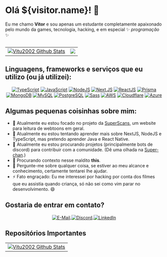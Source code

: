 # Olá ${visitor.name}! 👋

Eu me chamo **Vitor** e sou apenas um estudante completamente apaixonado pelo mundo da games, tecnologia, hacking, e em especial ✨ _programação_ ✨

##

<table width="100%" border="0">
  <tr>
    <td>
     <a href="https://github.com/Vitu2002">
        <img align="center" src="https://github-readme-stats.vercel.app/api?username=Vitu2002&include_all_commits=true&count_private=true&show_icons=true&line_height=20&title_color=27DD00&icon_color=27DD00&text_color=D3D3D3&bg_color=0d1117&hide_border=true&custom_title=Estatísticas%20do%20Github&locale=pt-br" alt="Vitu2002 Github Stats" />
     </a>
    </td>
    <td>
     <a href="https://github.com/Vitu2002">
        <img align="center" src="https://github-readme-stats.vercel.app/api/top-langs/?username=Vitu2002&title_color=27DD00&icon_color=27DD00&text_color=D3D3D3&bg_color=0d1117&hide_border=true&layout=compact&locale=pt-br" />
     </a>
    </td>
  </tr>
</table>

## Linguagens, frameworks e serviços que eu utilizo (ou já utilizei):

<div align="center">
      <a href="https://www.typescriptlang.org/docs/"><span><img align="center" src="https://img.shields.io/badge/TypeScript-007ACC?style=for-the-badge&logo=typescript&logoColor=white" alt="TypeScript" /></span></a>
      <a href="https://developer.mozilla.org/pt-BR/docs/Web/JavaScript"><span><img align="center" src="https://img.shields.io/badge/JavaScript-323330?style=for-the-badge&logo=javascript&logoColor=F7DF1E" alt="JavaScript" /></span></a>
      <a href="https://nodejs.org"><span><img align="center" src="https://img.shields.io/badge/Node.js-339933?style=for-the-badge&logo=nodedotjs&logoColor=white" alt="NodeJS" /></span></a>
      <a href="https://nextjs.org"><span><img align="center" src="https://img.shields.io/badge/next.js-000000?style=for-the-badge&logo=nextdotjs&logoColor=white" alt="Next.JS" /></span></a>
      <a href="https://pt-br.reactjs.org"><span><img align="center" src="https://img.shields.io/badge/React-20232A?style=for-the-badge&logo=react&logoColor=61DAFB" alt="ReactJS" /></span></a>
      <a href="https://www.prisma.io"><span><img align="center" src="https://img.shields.io/badge/Prisma-3982CE?style=for-the-badge&logo=Prisma&logoColor=white" alt="Prisma" /></span></a>
      <a href="https://www.mongodb.com/"><span><img align="center" src="https://img.shields.io/badge/MongoDB-4EA94B?style=for-the-badge&logo=mongodb&logoColor=white" alt="MongoDB" /></span></a>
      <a href="https://www.mysql.com"><span><img align="center" src="https://img.shields.io/badge/MySQL-005C84?style=for-the-badge&logo=mysql&logoColor=white" alt="MySQL" /></span></a>
      <a href="https://www.postgresql.org"><span><img align="center" src="https://img.shields.io/badge/PostgreSQL-316192?style=for-the-badge&logo=postgresql&logoColor=white" alt="PostgreSQL" /></span></a>
      <a href="https://sass-lang.com"><span><img align="center" src="https://img.shields.io/badge/Sass-CC6699?style=for-the-badge&logo=sass&logoColor=white" alt="Sass" /></span></a>
      <a href="https://aws.amazon.com/pt/"><span><img align="center" src="https://img.shields.io/badge/Amazon_AWS-FF9900?style=for-the-badge&logo=amazonaws&logoColor=white"alt="AWS" /></span></a>
      <a href="https://cloudflare.com"><span><img align="center" src="https://img.shields.io/badge/Cloudflare-F38020?style=for-the-badge&logo=NodeJS&logoColor=white" alt="Cloudflare" /></span></a>
      <a href="https://azure.microsoft.com/pt-br/"><span><img align="center" src="https://img.shields.io/badge/microsoft%20azure-0089D6?style=for-the-badge&logo=microsoft-azure&logoColor=white" alt="Azure" /></span></a>
</div>

## Algumas pequenas coisinhas sobre mim:

- 🔭 Atualmente eu estou focado no projeto da [SuperScans](https://superscans.site), um website para leitura de webtoons em geral. 
- 🌱 Atualmente eu estou tentando aprender mais sobre NextJS, NodeJS e TypeScript, mas pretendo aprender Java e React Native.
- 👯 Atualmente eu estou procurando projetos (principalmente bots de discord) para contribuir com a comunidade. (Dê uma olhada na [Super-chan](https://github.com/SuperScans/Super-chan).)
- 🤔 Procurando contexto nesse maldito **this**.
- 💬 Pergunte-me sobre qualquer coisa, se estiver ao meu alcance e conhecimento, certamente tentarei lhe ajudar.
- ⚡ Fato engraçado: Eu me interessei por hacking por conta dos filmes que eu assistia quando criança, só não sei como vim parar no desenvolvimento. 😄

## Gostaria de entrar em contato?

<div align="center">
  <span>
    <a href="mailto:contato@vitorlach.site">
      <img src="https://img.shields.io/badge/Gmail-D14836?style=for-the-badge&logo=gmail&logoColor=white" align="center" alt="E-Mail" />
    </a>
  </span>
  <span>
    <a href="https://discord.com/channels/@me/293913134748401674">
      <img align="center" src="https://img.shields.io/badge/Discord-7289DA?style=for-the-badge&logo=discord&logoColor=white" alt="Discord" />
    </a>
  </span>
  <span>
    <a href="https://www.linkedin.com/in/vitor-lach-7092871b4/">
      <img align="center" alt="LinkedIn" src="https://img.shields.io/badge/LinkedIn-0077B5?style=for-the-badge&logo=linkedin&logoColor=white" />
    </a>
  </span>
</div>

## Repositórios Importantes

<table width="100%" border="0">
  <tr>
    <td>
     <a href="https://github.com/Vitu2002">
        <img align="center" src="https://github-readme-stats.vercel.app/api/pin/?username=Vitu2002&repo=Super-chan&show_icons=true&line_height=20&title_color=27DD00&icon_color=27DD00&text_color=D3D3D3&bg_color=0d1117&hide_border=true&custom_title=Estatísticas%20do%20Github&locale=pt-br" alt="Vitu2002 Github Stats" />
     </a>
    </td>
  </tr>
</table>

